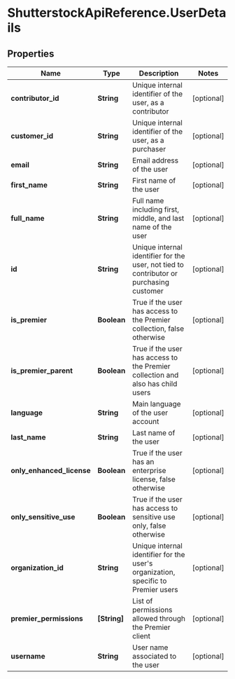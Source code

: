# ShutterstockApiReference.UserDetails

## Properties
Name | Type | Description | Notes
------------ | ------------- | ------------- | -------------
**contributor_id** | **String** | Unique internal identifier of the user, as a contributor | [optional] 
**customer_id** | **String** | Unique internal identifier of the user, as a purchaser | [optional] 
**email** | **String** | Email address of the user | [optional] 
**first_name** | **String** | First name of the user | [optional] 
**full_name** | **String** | Full name including first, middle, and last name of the user | [optional] 
**id** | **String** | Unique internal identifier for the user, not tied to contributor or purchasing customer | [optional] 
**is_premier** | **Boolean** | True if the user has access to the Premier collection, false otherwise | [optional] 
**is_premier_parent** | **Boolean** | True if the user has access to the Premier collection and also has child users | [optional] 
**language** | **String** | Main language of the user account | [optional] 
**last_name** | **String** | Last name of the user | [optional] 
**only_enhanced_license** | **Boolean** | True if the user has an enterprise license, false otherwise | [optional] 
**only_sensitive_use** | **Boolean** | True if the user has access to sensitive use only, false otherwise | [optional] 
**organization_id** | **String** | Unique internal identifier for the user&#39;s organization, specific to Premier users | [optional] 
**premier_permissions** | **[String]** | List of permissions allowed through the Premier client | [optional] 
**username** | **String** | User name associated to the user | [optional] 


